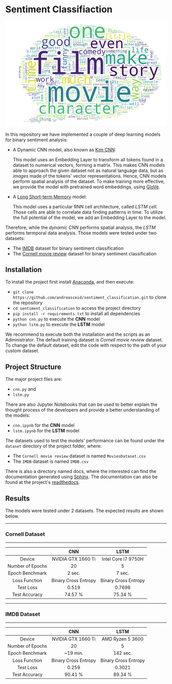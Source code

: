 # Sentiment Classifiaction

![Movie Critics Classification](wordcloud_illustration.png)

In this repository we have implemented a couple of deep learning models for binary sentiment analysis:
* A Dynamic CNN model, also known as [Kim CNN](https://arxiv.org/abs/1408.5882v2): 
    
    This model uses an Embedding Layer to transform all tokens found in a dataset to numerical vectors, forming a matrix. This makes CNN models able to approach the given dataset not as natural language data, but as *images* made of the tokens' vector representations. Hence, CNN models perform spatial analysis of the dataset. To make training more effective, we provide the model with pretrained word embeddings, using [GloVe](https://nlp.stanford.edu/projects/glove/).
* A [Long Short-term Memory](https://doi.org/10.1162/neco.1997.9.8.1735) model:
    
    This model uses a particular RNN cell architecture, called *LSTM cell*. Those cells are able to correlate data finding patterns in time. To utilize the full potential of the model, we add an Embedding Layer to the model. 

Therefore, while the *dynamic CNN* performs spatial analysis, the *LSTM* performs termporal data analysis. Those models were tested under two datasets:
* The [IMDB](https://www.kaggle.com/lakshmi25npathi/imdb-dataset-of-50k-movie-reviews) dataset for binary sentiment classification
* The [Cornell movie review](https://www.cs.cornell.edu/people/pabo/movie-review-data/) dataset for binary sentiment classification

## Installation

To install the project first install [Anaconda](https://docs.anaconda.com/anaconda/install/), and then execute:
* `git clone https://github.com/andreasceid/sentiment_classification.git` to clone the repository
* `cd sentiment_classification` to access the project directory
* `pip install -r requirements.txt` to install all dependencies
* `python cnn.py` to execute the **CNN** model
* `python lstm.py` to execute the **LSTM** model

We recommend to execute both the installation and the scripts as an Administrator. The default training dataset is *Cornell movie review* dataset. To change the default dataset, edit the code with respect to the path of your custom dataset.
   
## Project Structure

The major project files are:
* `cnn.py` and
* `lstm.py`

There are also Jupyter Notebooks that can be used to better explain the thought process of the developers and provide a better understanding of the models:
* `cnn.ipynb` for the **CNN** model
* `lstm.ipynb` for the **LSTM** model

The datasets used to test the models' performance can be found under the `dataset` directory of the project folder, where:
* The `Cornell movie review` dataset is named `MoviesDataset.csv`
* The `IMDB` dataset is named `IMDB.csv`

There is also a directory named docs, where the interested can find the documentation generated using [Sphinx](https://www.sphinx-doc.org/en/master/index.html). The documentation can also be found at the project's [readthedocs](https://sentiment-classification.readthedocs.io/en/latest/index.html).

## Results

The models were tested under 2 datasets. The expected results are shown below.

-------
### Cornell Dataset

-------
|                	|          CNN          	|          LSTM         	|
|:----------------:	|:---------------------:	|:---------------------:	|
|      Device      	|   NVIDIA GTX 1660 Ti  	|  Intel Core i7 9750H  	|
| Number of Epochs 	|         20        	    |         5             	|
| Epoch  Benchmark 	|         2 sec.        	|         7 sec.        	|
|  Loss  Function  	| Binary  Cross Entropy 	| Binary  Cross Entropy 	|
|     Test Loss    	|         0.519         	|         0.7698        	|
|   Test Accuracy  	|        74.57 %        	|        75.34 %        	|

-------
### IMDB Dataset

-------
|                	|          CNN          	|          LSTM         	|
|:----------------:	|:---------------------:	|:---------------------:	|
|      Device      	|   NVIDIA GTX 1660 Ti  	|  AMD Ryzen 5 3600       	|
| Number of Epochs 	|         20        	    |         5             	|
| Epoch  Benchmark 	|         ~19 min.        	|         142 sec.        	|
|  Loss  Function  	| Binary  Cross Entropy 	| Binary  Cross Entropy 	|
|     Test Loss    	|         0.259         	|         0.3021        	|
|   Test Accuracy  	|        90.41 %        	|        89.34 %        	|
